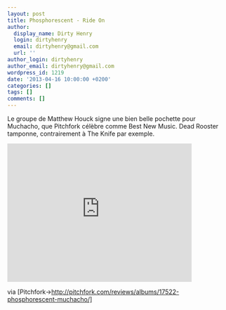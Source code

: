 ```yaml
---
layout: post
title: Phosphorescent - Ride On
author:
  display_name: Dirty Henry
  login: dirtyhenry
  email: dirtyhenry@gmail.com
  url: ''
author_login: dirtyhenry
author_email: dirtyhenry@gmail.com
wordpress_id: 1219
date: '2013-04-16 10:00:00 +0200'
categories: []
tags: []
comments: []
---
```

Le groupe de Matthew Houck signe une bien belle pochette pour Muchacho, que Pitchfork célèbre comme Best New Music. Dead Rooster tamponne, contrairement à The Knife par exemple.

<iframe width="420" height="315" src="http://www.youtube.com/embed/5NrM5IIyRm0" frameborder="0" allowfullscreen></iframe>

via [Pitchfork->http://pitchfork.com/reviews/albums/17522-phosphorescent-muchacho/]
